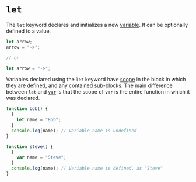 # `let`
The `let` keyword declares and initializes a new [variable](https://developer.mozilla.org/en-US/docs/Glossary/Variable). It can be optionally defined to a value.
```javascript
let arrow;
arrow = "->";

// or

let arrow = "->";
```

Variables declared using the `let` keyword have [scope](https://developer.mozilla.org/en-US/docs/Glossary/Scope) in the block in which they are defined, and any contained sub-blocks. The main difference between `let` and [`var`](var.md) is that the scope of `var` is the entire function in which it was declared.
```javascript
function bob() {
  {
    let name = "Bob";
  }
  console.log(name); // Variable name is undefined
}
```

```javascript
function steve() {
  {
    var name = "Steve";
  }
  console.log(name); // Variable name is defined, as "Steve"
}
```
